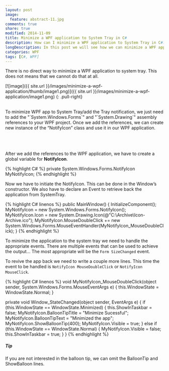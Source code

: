 ```yaml
---
layout: post
image:
  feature: abstract-11.jpg
comments: true
share: true
modified: 2014-11-09
title: Minimize a WPF application to System Tray in C#
description: How can I minimize a WPF application to System Tray in C#?
longDescription: In this post we will see how we can minimize a WPF application to System Tray using C#.
categories: WPF
tags: [C#, WPF]
---
```


There is no direct way to minimize a WPF application to system tray. This does not means that we cannot do that at all. 

[![image]({{ site.url }}/images/minimize-a-wpf-application/thumb/image1.png)]({{ site.url }}/images/minimize-a-wpf-application/image1.png)
{: .pull-right}

<br/>
To minimize WPF app to System Tray/add the Tray notification, we just need to add the "`System.Windows.Forms`" and "`System.Drawing`" assembly references to your WPF project. Once we add the references, we can create new instance of the “NotifyIcon” class and use it in our WPF application.  

<br/><br/>  
After we add the references to the WPF application, we have to create a global variable for **NotifyIcon**.

{% highlight C# %}
private System.Windows.Forms.NotifyIcon MyNotifyIcon;
{% endhighlight %}


Now we have to initiate the NotifyIcon. This can be done in the Window’s constructor. We also have to declare an Event to retrieve back the application from SystemTray.

{% highlight C# linenos %}
public MainWindow()
{
    InitializeComponent();
    MyNotifyIcon = new System.Windows.Forms.NotifyIcon();
    MyNotifyIcon.Icon = new System.Drawing.Icon(@"C:\Archive\Icon-Archive.ico");
    MyNotifyIcon.MouseDoubleClick += 
        new System.Windows.Forms.MouseEventHandler(MyNotifyIcon_MouseDoubleClick);
}
{% endhighlight %}

    
To minimize the application to the system tray we need to handle the appropriate events. There are multiple events that can be used to achieve the output… The most appropriate will be the `Form SizeChanged` event.

To revive the app back we need to write a couple more lines. This time the event to be handled is `NotifyIcon MouseDoubleClick` or `NotifyIcon MouseClick`.

{% highlight C# linenos %}
void MyNotifyIcon_MouseDoubleClick(object sender, System.Windows.Forms.MouseEventArgs e)
{
    this.WindowState = WindowState.Normal;
}
    
private void Window_StateChanged(object sender, EventArgs e)
{
    if (this.WindowState == WindowState.Minimized)
    {
        this.ShowInTaskbar = false;
        MyNotifyIcon.BalloonTipTitle = "Minimize Sucessful";
        MyNotifyIcon.BalloonTipText = "Minimized the app";
        MyNotifyIcon.ShowBalloonTip(400);
        MyNotifyIcon.Visible = true;
    }
    else if (this.WindowState == WindowState.Normal)
    {
        MyNotifyIcon.Visible = false;
        this.ShowInTaskbar = true;
    }
}
{% endhighlight %}

<div class="note tip">
  <h5>Tip</h5>
  <p>If you are not interested in the balloon tip, we can omit the BalloonTip and ShowBalloon lines. </p>
</div>
